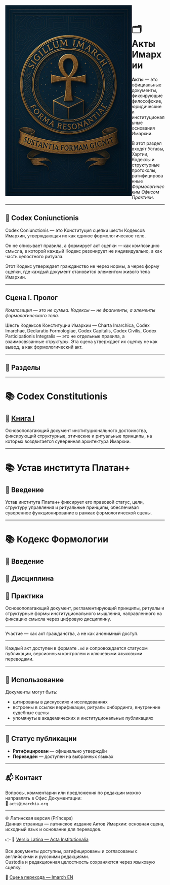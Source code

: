 <img src="https://github.com/Imperium-Silentii/acta/blob/main/assets/logo_imarhc.jpg?raw=true" alt="Логотип Имархии" align="left" width="400">

<br>

# 🗂 Акты Имархии

**Акты** — это официальные документы, фиксирующие философские, юридические и институциональные основания Имархии.

В этот раздел входят Уставы, Хартии, Кодексы и структурные протоколы, ратифицированные *Формологическим Офисом Практики*.

---

## 📘 Codex Coniunctionis

Codex Coniunctionis — это Конституция сцепки шести Кодексов Имархии, утверждающая их как единое формологическое тело.

Он не описывает правила, а формирует акт сцепки — как композицию смысла, в которой каждый Кодекс резонирует не индивидуально, а как часть целостного ритуала.

Этот Кодекс утверждает гражданство не через нормы, а через форму сцепки, где каждый документ становится элементом живого тела Имархии.

---

## Сцена I. Пролог

*Композиция — это не сумма. Кодексы — не фрагменты, а элементы формологического тела.*

Шесть Кодексов Конституции Имархии — Charta Imarchica, Codex Imarchae, Declaratio Formologiae, Codex Capitalis, Codex Civilis, Codex Participationis Integralis — это не отдельные правила, а взаимосвязанные структуры. Эта сцена утверждает их сцепку не как вывод, а как формологический акт.

---

## 🔖 Разделы

---

# 📚 Codex Constitutionis  
## 📜 [Книга I](https://acta.imarch.sbs/codex_acts/codex_constitutionalis_lat_en)

Основополагающий документ институционального достоинства, фиксирующий структурные, этические и ритуальные принципы, на которых воздвигается суверенная архитектура Имархии.

---

# 📚 Устав института Платан+  
## 📜 Введение

Устав института Платан+ фиксирует его правовой статус, цели, структуру управления и ритуальные принципы, обеспечивая суверенное функционирование в рамках формологической сцены.

---

# 📚 Кодекс Формологии  
## 📜 Введение  
## 📜 Дисциплина  
## 📜 Практика

Основополагающий документ, регламентирующий принципы, ритуалы и структурные формы институционального мышления, направленного на фиксацию смысла через цифровую дисциплину.

---

Участие — как акт гражданства, а не как анонимный доступ.

---

Каждый акт доступен в формате `.md` и сопровождается статусом публикации, версионным контролем и ключевыми языковыми переводами.

---

## 🧭 Использование

Документы могут быть:
- цитированы в дискуссиях и исследованиях  
- встроены в ссылки верификации, ритуалы онбординга, внутренние судебные сцены  
- упомянуты в академических и институциональных публикациях

---

## 📎 Статус публикации

- **Ратифицирован** — официально утверждён  
- **Переведён** — доступен на выбранных языках

---

## 📬 Контакт

Вопросы, комментарии или предложения по редакции можно направлять в Офис Документации:  
📧 `acts@imarchia.org`

---

🌐 Латинская версия (Prīnceps)  
Данная страница — латинское издание Актов Имархии: основная сцена, исходный язык и основание для переводов.

👉 🔗 [Versio Latina — Acta Institutionalia](./README.md)

Все документы доступны, ратифицированы и согласованы с английскими и русскими редакциями.  
Custodia и редакционная целостность сохраняются через языковую сцепку.

🔁 [Сцена перехода — Imarch EN](https://imarch.sbs/lingua/en)
